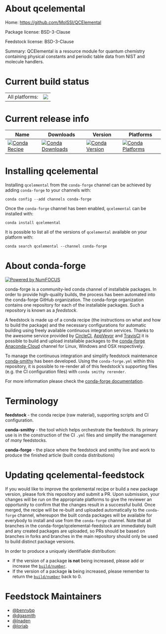 About qcelemental
=================

Home: https://github.com/MolSSI/QCElemental

Package license: BSD-3-Clause

Feedstock license: BSD-3-Clause

Summary: QCElemental is a resource module for quantum chemistry containing physical constants and periodic table data from NIST and molecule handlers.



Current build status
====================


<table><tr><td>All platforms:</td>
    <td>
      <a href="https://dev.azure.com/conda-forge/feedstock-builds/_build/latest?definitionId=2617&branchName=master">
        <img src="https://dev.azure.com/conda-forge/feedstock-builds/_apis/build/status/qcelemental-feedstock?branchName=master">
      </a>
    </td>
  </tr>
</table>

Current release info
====================

| Name | Downloads | Version | Platforms |
| --- | --- | --- | --- |
| [![Conda Recipe](https://img.shields.io/badge/recipe-qcelemental-green.svg)](https://anaconda.org/conda-forge/qcelemental) | [![Conda Downloads](https://img.shields.io/conda/dn/conda-forge/qcelemental.svg)](https://anaconda.org/conda-forge/qcelemental) | [![Conda Version](https://img.shields.io/conda/vn/conda-forge/qcelemental.svg)](https://anaconda.org/conda-forge/qcelemental) | [![Conda Platforms](https://img.shields.io/conda/pn/conda-forge/qcelemental.svg)](https://anaconda.org/conda-forge/qcelemental) |

Installing qcelemental
======================

Installing `qcelemental` from the `conda-forge` channel can be achieved by adding `conda-forge` to your channels with:

```
conda config --add channels conda-forge
```

Once the `conda-forge` channel has been enabled, `qcelemental` can be installed with:

```
conda install qcelemental
```

It is possible to list all of the versions of `qcelemental` available on your platform with:

```
conda search qcelemental --channel conda-forge
```


About conda-forge
=================

[![Powered by NumFOCUS](https://img.shields.io/badge/powered%20by-NumFOCUS-orange.svg?style=flat&colorA=E1523D&colorB=007D8A)](http://numfocus.org)

conda-forge is a community-led conda channel of installable packages.
In order to provide high-quality builds, the process has been automated into the
conda-forge GitHub organization. The conda-forge organization contains one repository
for each of the installable packages. Such a repository is known as a *feedstock*.

A feedstock is made up of a conda recipe (the instructions on what and how to build
the package) and the necessary configurations for automatic building using freely
available continuous integration services. Thanks to the awesome service provided by
[CircleCI](https://circleci.com/), [AppVeyor](https://www.appveyor.com/)
and [TravisCI](https://travis-ci.com/) it is possible to build and upload installable
packages to the [conda-forge](https://anaconda.org/conda-forge)
[Anaconda-Cloud](https://anaconda.org/) channel for Linux, Windows and OSX respectively.

To manage the continuous integration and simplify feedstock maintenance
[conda-smithy](https://github.com/conda-forge/conda-smithy) has been developed.
Using the ``conda-forge.yml`` within this repository, it is possible to re-render all of
this feedstock's supporting files (e.g. the CI configuration files) with ``conda smithy rerender``.

For more information please check the [conda-forge documentation](https://conda-forge.org/docs/).

Terminology
===========

**feedstock** - the conda recipe (raw material), supporting scripts and CI configuration.

**conda-smithy** - the tool which helps orchestrate the feedstock.
                   Its primary use is in the construction of the CI ``.yml`` files
                   and simplify the management of *many* feedstocks.

**conda-forge** - the place where the feedstock and smithy live and work to
                  produce the finished article (built conda distributions)


Updating qcelemental-feedstock
==============================

If you would like to improve the qcelemental recipe or build a new
package version, please fork this repository and submit a PR. Upon submission,
your changes will be run on the appropriate platforms to give the reviewer an
opportunity to confirm that the changes result in a successful build. Once
merged, the recipe will be re-built and uploaded automatically to the
`conda-forge` channel, whereupon the built conda packages will be available for
everybody to install and use from the `conda-forge` channel.
Note that all branches in the conda-forge/qcelemental-feedstock are
immediately built and any created packages are uploaded, so PRs should be based
on branches in forks and branches in the main repository should only be used to
build distinct package versions.

In order to produce a uniquely identifiable distribution:
 * If the version of a package **is not** being increased, please add or increase
   the [``build/number``](https://conda.io/docs/user-guide/tasks/build-packages/define-metadata.html#build-number-and-string).
 * If the version of a package **is** being increased, please remember to return
   the [``build/number``](https://conda.io/docs/user-guide/tasks/build-packages/define-metadata.html#build-number-and-string)
   back to 0.

Feedstock Maintainers
=====================

* [@bennybp](https://github.com/bennybp/)
* [@dgasmith](https://github.com/dgasmith/)
* [@lnaden](https://github.com/lnaden/)
* [@loriab](https://github.com/loriab/)

